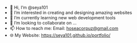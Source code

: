 - 👋 Hi, I’m @seya101
- 👀 I’m interested in creating and designing amazing websites
- 🌱 I’m currently learning new web development tools
- 💞️ I’m looking to collaborate on ...
- 📫 How to reach me: Email: hoseacorpuz@gmail.com 
- 🌐 My Website: https://seya101.github.io/portfolio/
<!---
seya101/seya101 is a ✨ special ✨ repository because its `README.md` (this file) appears on your GitHub profile.
You can click the Preview link to take a look at your changes.
--->
